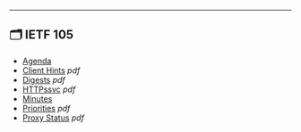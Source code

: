 

---

## 🗂️ IETF 105

- [Agenda](agenda.md) 
- [Client Hints](client-hints.pdf) _pdf_
- [Digests](digests.pdf) _pdf_
- [HTTPssvc](httpssvc.pdf) _pdf_
- [Minutes](minutes.md) 
- [Priorities](priorities.pdf) _pdf_
- [Proxy Status](proxy-status.pdf) _pdf_